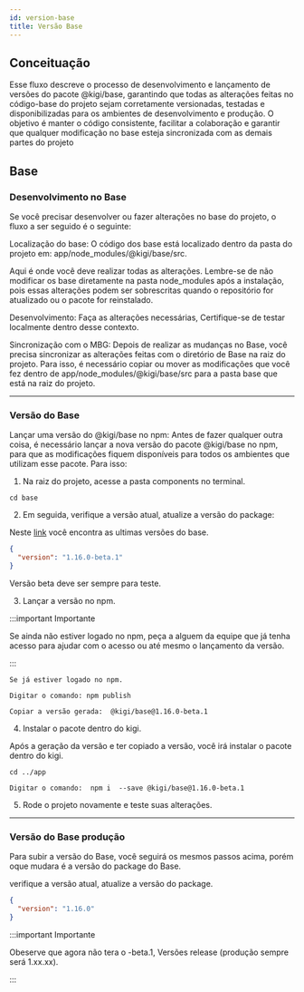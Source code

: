 ```yaml
---
id: version-base
title: Versão Base
---
```


## Conceituação

Esse fluxo descreve o processo de desenvolvimento e lançamento de versões do pacote @kigi/base, garantindo que todas as alterações feitas no código-base do projeto sejam corretamente versionadas, testadas e disponibilizadas para os ambientes de desenvolvimento e produção. O objetivo é manter o código consistente, facilitar a colaboração e garantir que qualquer modificação no base esteja sincronizada com as demais partes do projeto

## Base

### **Desenvolvimento no Base**

Se você precisar desenvolver ou fazer alterações no base do projeto, o fluxo a ser seguido é o seguinte:

Localização do base: O código dos base está localizado dentro da pasta do projeto em: app/node_modules/@kigi/base/src.

Aqui é onde você deve realizar todas as alterações. Lembre-se de não modificar os base diretamente na pasta node_modules após a instalação, pois essas alterações podem ser sobrescritas quando o repositório for atualizado ou o pacote for reinstalado.

Desenvolvimento: Faça as alterações necessárias, Certifique-se de testar localmente dentro desse contexto.

Sincronização com o MBG: Depois de realizar as mudanças no Base, você precisa sincronizar as alterações feitas com o diretório de Base na raiz do projeto. Para isso, é necessário copiar ou mover as modificações que você fez dentro de app/node_modules/@kigi/base/src para a pasta base que está na raiz do projeto.

---

### **Versão do Base**

Lançar uma versão do @kigi/base no npm: Antes de fazer qualquer outra coisa, é necessário lançar a nova versão do pacote @kigi/base no npm, para que as modificações fiquem disponíveis para todos os ambientes que utilizam esse pacote. Para isso:

1. Na raiz do projeto, acesse a pasta components no terminal.

```
cd base
```

2. Em seguida, verifique a versão atual, atualize a versão do package:

Neste [link] você encontra as ultimas versões do base.

[link]: https://www.npmjs.com/package/@kigi/base

```json
{
  "version": "1.16.0-beta.1"
}
```

Versão beta deve ser sempre para teste.

3. Lançar a versão no npm.

:::important Importante

Se ainda não estiver logado no npm, peça a alguem da equipe que já tenha acesso para ajudar com o acesso ou até mesmo o lançamento da versão.

:::

```
Se já estiver logado no npm.

Digitar o comando: npm publish

Copiar a versão gerada:  @kigi/base@1.16.0-beta.1
```

4. Instalar o pacote dentro do kigi.

Após a geração da versão e ter copiado a versão, você irá instalar o pacote dentro do kigi.

```
cd ../app

Digitar o comando:  npm i  --save @kigi/base@1.16.0-beta.1

```

5. Rode o projeto novamente e teste suas alterações.

---

### **Versão do Base produção**

Para subir a versão do Base, você seguirá os mesmos passos acima, porém oque mudara é a versão do package do Base.

verifique a versão atual, atualize a versão do package.

```json
{
  "version": "1.16.0"
}
```

:::important Importante

Obeserve que agora não tera o -beta.1, Versões release (produção sempre será 1.xx.xx).

:::

